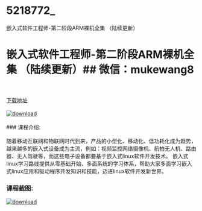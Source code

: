 # 5218772_
嵌入式软件工程师-第二阶段ARM裸机全集 （陆续更新）
# 嵌入式软件工程师-第二阶段ARM裸机全集 （陆续更新）## 微信：mukewang8
<br/></br>[下载地址](http://www.36tz.cn/article/5218772 "下载地址")
<br/></br>[![download](http://36tz.cn/muke_img/2021_03_1-8-300x187.png "下载地址")](http://www.36tz.cn/article/5218772 "下载地址")
<br/></br>### 课程介绍:<br/></br>随着移动互联网和物联网时代到来，产品的小型化、移动化、低功耗化成为趋势，越来越多的嵌入式设备成为主流，例如：视频监控网络摄像机、航拍无人机、路由器、无人驾驶等，而这些电子设备都要基于嵌入式linux软件开发技术。 嵌入式linux学习路线提供从零基础开始、多面系统的学习体系，帮助大家多面学习嵌入式linux应用和驱动程序开发知识和技能，迈进linux软件开发新世界。

### 课程截图:
[![download](http://36tz.cn/muke_img/2021_03_2-3.png "下载地址")](http://www.36tz.cn/article/5218772 "下载地址")
